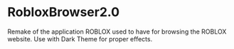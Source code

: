 # RobloxBrowser2.0
Remake of the application ROBLOX used to have for browsing the ROBLOX website. Use with Dark Theme for proper effects.
